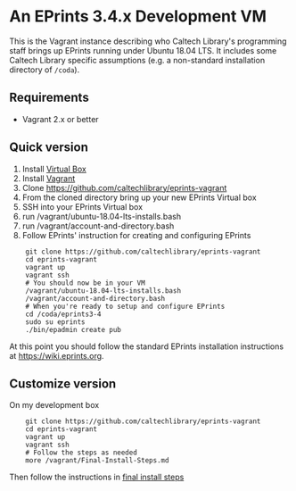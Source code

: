 
# An EPrints 3.4.x Development VM

This is the Vagrant instance describing who Caltech Library's
programming staff brings up EPrints running under Ubuntu 18.04 LTS. 
It includes some Caltech Library specific assumptions (e.g. 
a non-standard installation directory of `/coda`).


## Requirements

+ Vagrant 2.x or better

## Quick version

1. Install [Virtual Box](https://www.virtualbox.org/wiki/Downloads)
2. Install [Vagrant](https://www.virtualbox.org/wiki/Downloads)
3. Clone https://github.com/caltechlibrary/eprints-vagrant
4. From the cloned directory bring up your new EPrints Virtual box
5. SSH into your EPrints Virtual box
6. run /vagrant/ubuntu-18.04-lts-installs.bash
7. run /vagrant/account-and-directory.bash
8. Follow EPrints' instruction for creating and configuring EPrints

```shell
    git clone https://github.com/caltechlibrary/eprints-vagrant
    cd eprints-vagrant
    vagrant up
    vagrant ssh
    # You should now be in your VM
    /vagrant/ubuntu-18.04-lts-installs.bash
    /vagrant/account-and-directory.bash
    # When you're ready to setup and configure EPrints
    cd /coda/eprints3-4
    sudo su eprints
    ./bin/epadmin create pub
```

At this point you should follow the standard EPrints installation
instructions at https://wiki.eprints.org.

## Customize version

On my development box

```
    git clone https://github.com/caltechlibrary/eprints-vagrant
    cd eprints-vagrant
    vagrant up 
    vagrant ssh
    # Follow the steps as needed 
    more /vagrant/Final-Install-Steps.md
```

Then follow the instructions in [final install steps](Final-Install-Steps.md)

